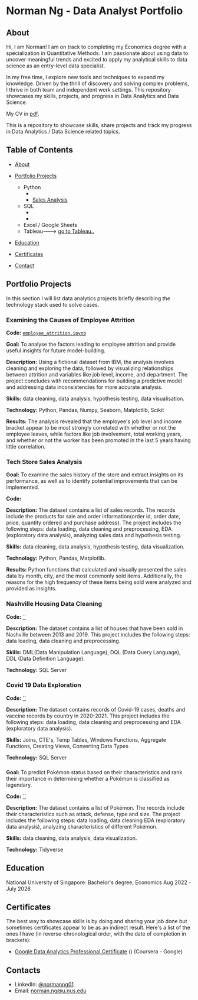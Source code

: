 # Norman Ng - Data Analyst Portfolio
## About
Hi, I am Norman! I am on track to completing my Economics degree with a specialization in Quantitative Methods. I am passionate about using data to uncover meaningful trends and excited to apply my analytical skills to data science as an entry-level data specialist.

In my free time, I explore new tools and techniques to expand my knowledge. Driven by the thrill of discovery and solving complex problems, I thrive in both team and independent work settings. This repository showcases my skills, projects, and progress in Data Analytics and Data Science.

My CV in [pdf]().

This is a repository to showcase skills, share projects and track my progress in Data Analytics / Data Science related topics.

## Table of Contents
- [About](/blob/main/README.md#about)
- [Portfolio Projects](/blob/main/README.md#portfolio-projects)
  - Python
    - []()
    - [Sales Analysis]()  
  - SQL
    - []()
    - []()
  - Excel / Google Sheets
  - Tableau---> [go to Tableau..]()

- [Education](/blob/main/README.md#education)  
- [Certificates](/blob/main/README.md#certificates)
- [Contact](/blob/main/README.md#contacts)
## Portfolio Projects
In this section I will list data analytics projects briefly describing the technology stack used to solve cases.

### Examining the Causes of Employee Attrition
**Code:** [`employee_attrition.ipynb`](https://github.com/coolmangoman/Portfolio/blob/main/projects/employee_attrition/employee_attrition.ipynb)

**Goal:** To analyse the factors leading to employee attrition and provide useful insights for future model-building.

**Description:** Using a fictional dataset from IBM, the analysis involves cleaning and exploring the data, followed by visualizing relationships between attrition and variables like job level, income, and department. The project concludes with recommendations for building a predictive model and addressing data inconsistencies for more accurate analysis.

**Skills:** data cleaning, data analysis, hypothesis testing, data visualisation.

**Technology:** Python, Pandas, Numpy, Seaborn, Matplotlib, Scikit

**Results:** The analysis revealed that the employee's job level and income bracket appear to be most strongly correlated with whether or not the employee leaves, while factors like job involvement, total working years, and whether or not the worker has been promoted in the last 5 years having little correlation.

### Tech Store Sales Analysis

**Goal:** To examine the sales history of the store and extract insights on its performance, as well as to identify potential improvements that can be implemented.

**Code:** []()

**Description:** The dataset contains a list of sales records.  The records include the products for sale and order information(order id, order date, price, quantity ordered and purchase address). The project includes the following steps: data loading, data cleaning and preprocessing, EDA (exploratory data analysis), analyzing sales data and hypothesis testing.

**Skills:** data cleaning, data analysis, hypothesis testing, data visualization.

**Technology:** Python, Pandas, Matplotlib.

**Results:** Python functions that calculated and visually presented the sales data by month, city, and the most commonly sold items. Additionally, the reasons for the high frequency of these items being sold were analyzed and provided as insights.



### Nashville Housing Data Cleaning
**Code:** [``]()

**Description:** The dataset contains a list of houses that have been sold in Nashville between 2013 and 2019. This project includes the following steps: data loading, data cleaning and preprocessing.


**Skills:** DML(Data Manipulation Language), DQL (Data Query Language), DDL (Data Definition Language).

**Technology:** SQL Server


### Covid 19 Data Exploration
**Code:** [``]()

**Description:** The dataset contains records of Covid-19 cases, deaths and vaccine records by country in 2020-2021. This project includes the following steps: data loading, data cleaning and preprocessing and EDA (exploratory data analysis).

**Skills:** Joins, CTE's, Temp Tables, Windows Functions, Aggregate Functions, Creating Views, Converting Data Types

**Technology:** SQL Server



### 

**Goal:** To predict Pokémon status based on their characteristics and rank their importance in determining whether a Pokémon is classified as legendary.

**Code:** [``]()

**Description:** The dataset contains a list of  Pokémon.  The records include their characteristics such as attack, defense, type and size. The project includes the following steps: data loading, data cleaning EDA (exploratory data analysis), analyzing characteristics of different Pokémon.

**Skills:** data cleaning, data analysis, data visualization.

**Technology:** Tidyverse 





## Education
National University of Singapore: 
Bachelor's degree, Economics
Aug 2022 - July 2026

## Certificates
The best way to showcase skills is by doing and sharing your job done but sometimes certificates appear to be as an indirect result. Here's a list of the ones I have (in reverse-chronological order, with the date of completion in brackets):
- [Google Data Analytics Professional Certificate]() () (Coursera - Google)

## Contacts
- LinkedIn: [@normanng01](https://www.linkedin.com/in/)
- Email: norman.ng@u.nus.edu
